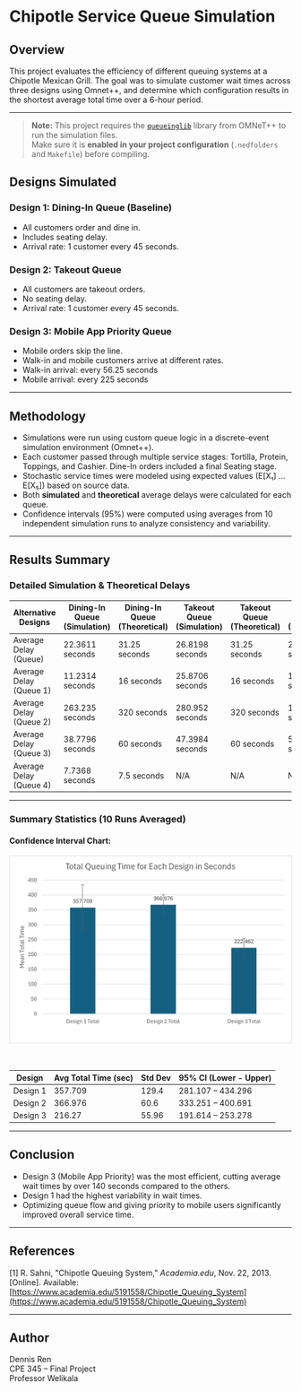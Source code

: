 # Chipotle Service Queue Simulation

## Overview

This project evaluates the efficiency of different queuing systems at a Chipotle Mexican Grill. The goal was to simulate customer wait times across three designs using Omnet++, and determine which configuration results in the shortest average total time over a 6-hour period.

---

>  **Note:** This project requires the [`queueinglib`](https://doc.omnetpp.org/omnetpp/manual/#sec:queueinglib) library from OMNeT++ to run the simulation files.  
> Make sure it is **enabled in your project configuration** (`.nedfolders` and `Makefile`) before compiling.

## Designs Simulated

### Design 1: Dining-In Queue (Baseline)
- All customers order and dine in.
- Includes seating delay.
- Arrival rate: 1 customer every 45 seconds.

### Design 2: Takeout Queue
- All customers are takeout orders.
- No seating delay.
- Arrival rate: 1 customer every 45 seconds.

### Design 3: Mobile App Priority Queue
- Mobile orders skip the line.
- Walk-in and mobile customers arrive at different rates.
- Walk-in arrival: every 56.25 seconds  
- Mobile arrival: every 225 seconds

---

## Methodology

- Simulations were run using custom queue logic in a discrete-event simulation environment (Omnet++).
- Each customer passed through multiple service stages: Tortilla, Protein, Toppings, and Cashier. Dine-In orders included a final Seating stage.
- Stochastic service times were modeled using expected values (E[X₁] ... E[X₅]) based on source data.
- Both **simulated** and **theoretical** average delays were calculated for each queue.
- Confidence intervals (95%) were computed using averages from 10 independent simulation runs to analyze consistency and variability.

---

## Results Summary

### Detailed Simulation & Theoretical Delays

| Alternative Designs        | Dining-In Queue (Simulation) | Dining-In Queue (Theoretical) | Takeout Queue (Simulation) | Takeout Queue (Theoretical) | Mobile Queue (Simulation) | Mobile Queue (Theoretical) |
|----------------------------|------------------------------|-------------------------------|-----------------------------|------------------------------|----------------------------|-----------------------------|
| Average Delay (Queue)      | 22.3611 seconds              | 31.25 seconds                 | 26.8198 seconds             | 31.25 seconds                | 23.4821 seconds            | 22.5 seconds                |
| Average Delay (Queue 1)    | 11.2314 seconds              | 16 seconds                    | 25.8706 seconds             | 16 seconds                   | 10.1423 seconds            | 11.25 seconds               |
| Average Delay (Queue 2)    | 263.235 seconds              | 320 seconds                   | 280.952 seconds             | 320 seconds                  | 119.875 seconds            | 89.28 seconds               |
| Average Delay (Queue 3)    | 38.7796 seconds              | 60 seconds                    | 47.3984 seconds             | 60 seconds                   | 58.0923 seconds            | 60 seconds                 |
| Average Delay (Queue 4)    | 7.7368 seconds               | 7.5 seconds                   | N/A                         | N/A                          | N/A                        | N/A                         |

---

### Summary Statistics (10 Runs Averaged)

<h4>Confidence Interval Chart: </h4>

<p align="left">
  <img src="https://github.com/Dennis3204/Chipotle-Queueing-System/blob/main/Confidence%20Interval%20Chart.png?raw=true" 
       alt="Confidence Interval Chart" 
       style="width: 600px;" />
</p>

<br>

| Design   | Avg Total Time (sec) | Std Dev | 95% CI (Lower - Upper) |
|----------|-----------------------|---------|--------------------------|
| Design 1 | 357.709               | 129.4   | 281.107 – 434.296       |
| Design 2 | 366.976               | 60.6    | 333.251 – 400.691       |
| Design 3 | 216.27                | 55.96   | 191.614 – 253.278       |



---

## Conclusion

- Design 3 (Mobile App Priority) was the most efficient, cutting average wait times by over 140 seconds compared to the others.
- Design 1 had the highest variability in wait times.
- Optimizing queue flow and giving priority to mobile users significantly improved overall service time.

---

## References

[1] R. Sahni, "Chipotle Queuing System," *Academia.edu*, Nov. 22, 2013. [Online]. Available: [https://www.academia.edu/5191558/Chipotle_Queuing_System](https://www.academia.edu/5191558/Chipotle_Queuing_System)


---

## Author

Dennis Ren  
CPE 345 – Final Project  
Professor Welikala
